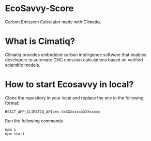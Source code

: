 # EcoSavvy-Score
Carbon Emission Calculator made with Climatiq. 

# What is Cimatiq?
Climatiq provides embedded carbon intelligence software that enables developers to automate GHG emission calculations based on verified scientific models.

# How to start Ecosavvy in local?
Clone the repository in your local and replace the env in the following format:

```
REACT_APP_CLIMATIQ_API=vv-XxXXXxxxxxXXXxxxxx
```

Run the following commands
```
npm i
npm start
```


